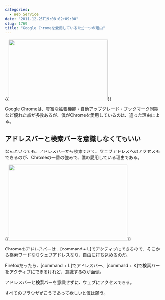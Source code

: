 ```yaml
---
categories:
  - Web Service
date: "2011-12-25T19:08:02+09:00"
slug: 1769
title: "Google Chromeを愛用しているただ一つの理由"
---
```


{{<img alt="" src="/images/2011/12/1769_1.jpg" width="320" height="197">}}

Google Chromeは、豊富な拡張機能・自動アップグレード・ブックマーク同期など優れた点が多数あるが、僕がChromeを愛用しているのは、違った理由による。

## アドレスバーと検索バーを意識しなくてもいい

なんといっても、アドレスバーから検索できて、ウェブアドレスへのアクセスもできるのが、Chromeの一番の強みで、僕の愛用している理由である。

{{<img alt="" src="/images/2011/12/1769_2.png" width="384" height="244">}}

Chromeのアドレスバーは、[command + L]でアクティブにできるので、そこから検索ワードなりウェブアドレスなり、自由に打ち込めるのだ。

Firefoxだったら、[command + L]でアドレスバー、[command + K]で検索バーをアクティブにできるけれど、意識するのが面倒。

アドレスバーと検索バーを意識せずに、ウェブにアクセスできる。

すべてのブラウザがこうであって欲しいと僕は願う。
